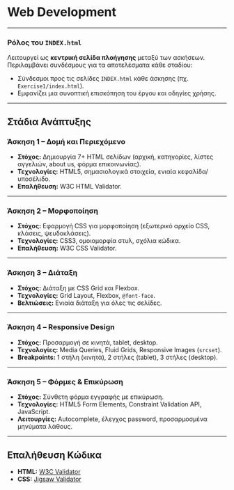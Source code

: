 # Web Development


---
### Ρόλος του `INDEX.html`
Λειτουργεί ως **κεντρική σελίδα πλοήγησης** μεταξύ των ασκήσεων. Περιλαμβάνει συνδέσμους για τα αποτελέσματα κάθε σταδίου:  
- Σύνδεσμοι προς τις σελίδες `INDEX.html` κάθε άσκησης (πχ. `Exercise1/index.html`).  
- Εμφανίζει μια συνοπτική επισκόπηση του έργου και οδηγίες χρήσης.  

---

## Στάδια Ανάπτυξης

### Άσκηση 1 – Δομή και Περιεχόμενο
- **Στόχος:** Δημιουργία 7+ HTML σελίδων (αρχική, κατηγορίες, λίστες αγγελιών, about us, φόρμα επικοινωνίας).  
- **Τεχνολογίες:** HTML5, σημασιολογικά στοιχεία, ενιαία κεφαλίδα/υποσέλιδο.  
- **Επαλήθευση:** W3C HTML Validator.

---

### Άσκηση 2 – Μορφοποίηση
- **Στόχος:** Εφαρμογή CSS για μορφοποίηση (εξωτερικό αρχείο CSS, κλάσεις, ψευδοκλάσεις).  
- **Τεχνολογίες:** CSS3, ομοιομορφία στυλ, σχόλια κώδικα.  
- **Επαλήθευση:** W3C CSS Validator.

---

### Άσκηση 3 – Διάταξη
- **Στόχος:** Διάταξη με CSS Grid και Flexbox.  
- **Τεχνολογίες:** Grid Layout, Flexbox, `@font-face`.  
- **Βελτιώσεις:** Ενιαία διάταξη για όλες τις σελίδες.

---

### Άσκηση 4 – Responsive Design
- **Στόχος:** Προσαρμογή σε κινητά, tablet, desktop.  
- **Τεχνολογίες:** Media Queries, Fluid Grids, Responsive Images (`srcset`).  
- **Breakpoints:** 1 στήλη (κινητά), 2 στήλες (tablet), 3 στήλες (desktop).

---

### Άσκηση 5 – Φόρμες & Επικύρωση
- **Στόχος:** Σύνθετη φόρμα εγγραφής με επικύρωση.  
- **Τεχνολογίες:** HTML5 Form Elements, Constraint Validation API, JavaScript.  
- **Λειτουργίες:** Autocomplete, έλεγχος password, προσαρμοσμένα μηνύματα λάθους.

---

## Επαλήθευση Κώδικα
- **HTML:** [W3C Validator](https://validator.w3.org/)  
- **CSS:** [Jigsaw Validator](https://jigsaw.w3.org/css-validator/)  
